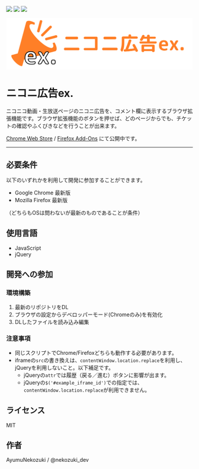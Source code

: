 ![](https://img.shields.io/github/license/AyumuNekozuki/nicoad-ex)
![](https://img.shields.io/chrome-web-store/v/lfmmnpoacjifgojmhkegmhngbfhdjlmb) 
![](https://img.shields.io/amo/v/nicoad-ex)

![](/images/logo.png)

# ニコニ広告ex.

ニコニコ動画・生放送ページのニコニ広告を、コメント欄に表示するブラウザ拡張機能です。ブラウザ拡張機能のボタンを押せば、どのページからでも、チケットの確認やふくびきなどを行うことが出来ます。

[Chrome Web Store](https://chrome.google.com/webstore/detail/%E3%83%8B%E3%82%B3%E3%83%8B%E5%BA%83%E5%91%8Aex/lfmmnpoacjifgojmhkegmhngbfhdjlmb) / [Firefox Add-Ons](https://addons.mozilla.org/ja/firefox/addon/nicoad-ex/) にて公開中です。

---

## 必要条件
以下のいずれかを利用して開発に参加することができます。
- Google Chrome 最新版
- Mozilla Firefox 最新版

（どちらもOSは問わないが最新のものであることが条件）

## 使用言語
- JavaScript
- jQuery

## 開発への参加
### 環境構築
1. 最新のリポジトリをDL
2. ブラウザの設定からデベロッパーモード(Chromeのみ)を有効化
3. DLしたファイルを読み込み編集

### 注意事項
- 同じスクリプトでChrome/Firefoxどちらも動作する必要があります。
- iframeの`src`の書き換えは、`contentWindow.location.replace`を利用し、jQueryを利用しないこと。以下補足です。
  - jQueryの`attr`では履歴（戻る／進む）ボタンに影響が出ます。
  - jQueryの`$('#example_iframe_id')`での指定では、`contentWindow.location.replace`が利用できません。

## ライセンス
MIT

## 作者
AyumuNekozuki / @nekozuki_dev 


